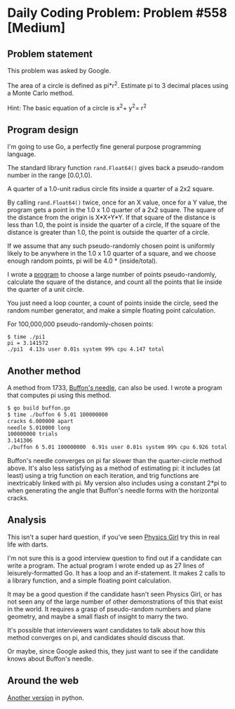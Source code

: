 # Daily Coding Problem: Problem #558 [Medium] 

## Problem statement

This problem was asked by Google.

The area of a circle is defined as pi\*r<sup>2</sup>.
Estimate pi to 3 decimal places using a Monte Carlo method.

Hint: The basic equation of a circle is x<sup>2</sup>+ y<sup>2</sup>= r<sup>2</sup>

## Program design

I'm going to use Go, a perfectly fine general purpose programming language.


The standard library function `rand.Float64()` gives back a pseudo-random
number in the range [0.0,1.0).

A quarter of a 1.0-unit radius circle fits inside a quarter of a 2x2 square.

By calling `rand.Float64()` twice, once for an X value, once for a Y value,
the program gets a point in the 1.0 x 1.0 quarter of a 2x2 square.
The square of the distance from the origin is X\*X+Y\*Y.
If that square of the distance is less than 1.0, the point is
inside the quarter of a circle,
If the square of the distance is greater than 1.0, the point is outside
the quarter of a circle.

If we assume that any such pseudo-randomly chosen point is uniformly
likely to be anywhere in the 1.0 x 1.0 quarter of a square,
and we choose enough random points, pi will be 4.0 \* (inside/total).

I wrote a [program](pi1.go) to choose a large number of points
pseudo-randomly, calculate the square of the distance,
and count all the points that lie inside the quarter of a unit circle.

You just need a loop counter, a count of points inside the circle,
seed the random number generator, and make a simple floating point
calculation.

For 100,000,000 pseudo-randomly-chosen points:

```
$ time ./pi1
pi = 3.141572
./pi1  4.13s user 0.01s system 99% cpu 4.147 total
```

## Another method

A method from 1733,
[Buffon's needle](https://arxiv.org/pdf/2103.09347.pdf),
can also be used.
I wrote a program that computes pi using this method.

```sh
$ go build buffon.go
$ time ./buffon 6 5.01 100000000
cracks 6.000000 apart
needle 5.010000 long
100000000 trials
3.141306
./buffon 6 5.01 100000000  6.91s user 0.01s system 99% cpu 6.926 total
```

Buffon's needle converges on pi far slower than the quarter-circle method above.
It's also less satisfying as a method of estimating pi:
it includes (at least) using a trig function on each iteration,
and trig functions are inextricably linked with pi.
My version also includes using a constant 2\*pi to when generating
the angle that Buffon's needle forms with the horizontal cracks.

## Analysis

This isn't a super hard question,
if you've seen [Physics Girl](https://qa.pbs.org/video/physics-girl-pi-darts/)
try this in real life with darts.

I'm not sure this is a good interview question to find out if
a candidate can write a program.
The actual program I wrote ended up as 27 lines of
leisurely-formatted Go.
It has a loop and an if-statement.
It makes 2 calls to a library function,
and a simple floating point calculation.

It may be a good question if the candidate hasn't seen
Physics Girl, or has not seen any of the large number of
other demonstrations of this that exist in the world.
It requires a grasp of pseudo-random numbers and plane geometry,
and maybe a small flash of insight to marry the two.

It's possible that interviewers want candidates to talk about
how this method converges on pi,
and candidates should discuss that.

Or maybe, since Google asked this, they just want to see
if the candidate knows about Buffon's needle.

## Around the web

[Another version](https://ahmadhamze.github.io/estimating-pie.html) in python.
